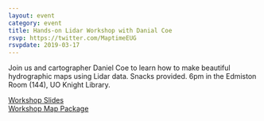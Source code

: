 ```yaml
---
layout: event
category: event
title: Hands-on Lidar Workshop with Danial Coe
rsvp: https://twitter.com/MaptimeEUG
rsvpdate: 2019-03-17
---
```


Join us and cartographer Daniel Coe to learn how to make beautiful hydrographic maps using Lidar data. Snacks provided. 6pm in the Edmiston Room (144), UO Knight Library.

[Workshop Slides](https://drive.google.com/open?id=1JIypkR8lbQaH2P0JW4VIO636hU10m0yg)  
[Workshop Map Package](https://drive.google.com/open?id=1iVFTIw6gS9Cg6LewAKC5KWUpD48Ur8fG)
